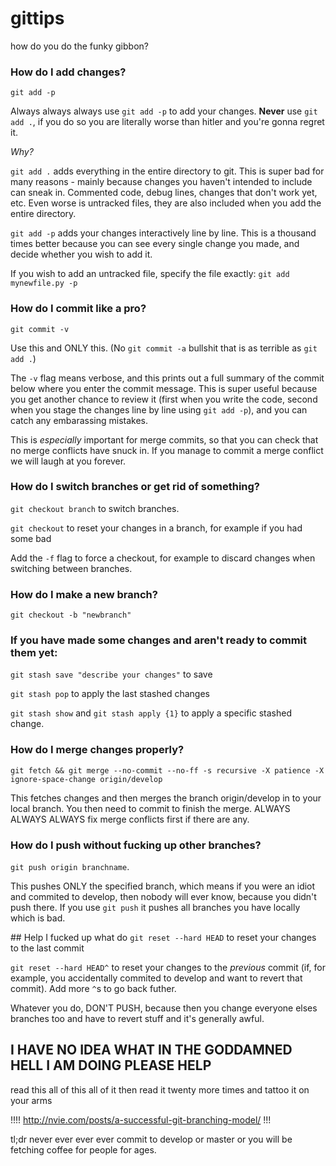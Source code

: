 # gittips
how do you do the funky gibbon?

### How do I add changes?
`git add -p`

Always always always use `git add -p` to add your changes.
**Never** use `git add .`, if you do so you are literally worse than hitler and you're gonna regret it.

*Why?*


`git add .` adds everything in the entire directory to git.
This is super bad for many reasons - mainly because changes you haven't intended to include can sneak in. Commented code, debug lines, changes that don't work yet, etc. Even worse is untracked files, they are also included when you add the entire directory.


`git add -p` adds your changes interactively line by line. This is a thousand times better because you can see every single change you made, and decide whether you wish to add it.

If you wish to add an untracked file, specify the file exactly: `git add mynewfile.py -p`

### How do I commit like a pro?

`git commit -v` 

Use this and ONLY this. (No `git commit -a` bullshit that is as terrible as `git add .`)

The `-v` flag means verbose, and this prints out a full summary of the commit below where you enter the commit message. This is super useful because you get another chance to review it (first when you write the code, second when you stage the changes line by line using `git add -p`), and you can catch any embarassing mistakes.

This is *especially* important for merge commits, so that you can check that no merge conflicts have snuck in. If you manage to commit a merge conflict we will laugh at you forever.

### How do I switch branches or get rid of something?

`git checkout branch` to switch branches. 

`git checkout` to reset your changes in a branch, for example if you had some bad 

Add the `-f` flag to force a checkout, for example to discard changes when switching between branches.

### How do I make a new branch?

`git checkout -b "newbranch"`


### If you have made some changes and aren't ready to commit them yet:
`git stash save "describe your changes"` to save

`git stash pop` to apply the last stashed changes

`git stash show` and `git stash apply {1}` to apply a specific stashed change.


### How do I merge changes properly?
`git fetch && git merge --no-commit --no-ff -s recursive -X patience -X ignore-space-change origin/develop` 

This fetches changes and then merges the branch origin/develop in to your local branch. You then need to commit to finish the merge. ALWAYS ALWAYS ALWAYS fix merge conflicts first if there are any. 


### How do I push without fucking up other branches?
`git push origin branchname`.

This pushes ONLY the specified branch, which means if you were an idiot and commited to develop, then nobody will ever know, because you didn't push there. If you use `git push` it pushes all branches you have locally which is bad.

## Help I fucked up what do
`git reset --hard HEAD` to reset your changes to the last commit

`git reset --hard HEAD^` to reset your changes to the *previous* commit (if, for example, you accidentally commited to develop and want to revert that commit). Add more `^`s to go back futher.

Whatever you do, DON'T PUSH, because then you change everyone elses branches too and have to revert stuff and it's generally awful.


## I HAVE NO IDEA WHAT IN THE GODDAMNED HELL I AM DOING PLEASE HELP
read this all of this all of it then read it twenty more times and tattoo it on your arms

!!!! http://nvie.com/posts/a-successful-git-branching-model/ !!! 

tl;dr never ever ever ever commit to develop or master or you will be fetching coffee for people for ages.
